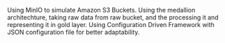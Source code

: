Using MinIO to simulate Amazon S3 Buckets.
Using the medallion architechture, taking raw data from raw bucket, and the processing it and representing it in gold layer.
Using Configuration Driven Framework with JSON configuration file for better adaptability.
